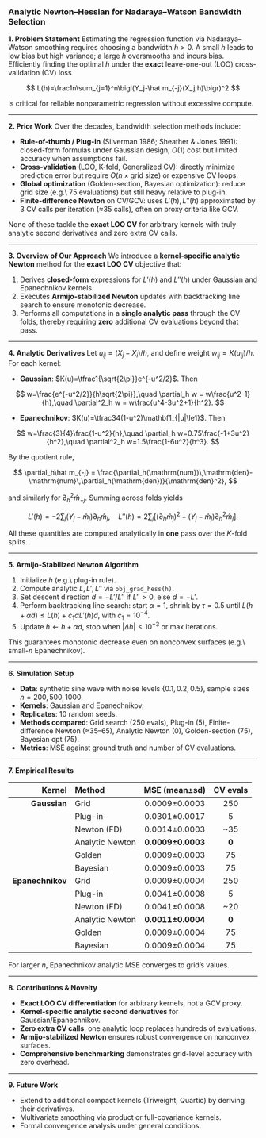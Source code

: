 ### Analytic Newton–Hessian for Nadaraya–Watson Bandwidth Selection

**1. Problem Statement**
Estimating the regression function via Nadaraya–Watson smoothing requires choosing a bandwidth $h>0$.  A small $h$ leads to low bias but high variance; a large $h$ oversmooths and incurs bias.  Efficiently finding the optimal $h$ under the **exact** leave-one-out (LOO) cross-validation (CV) loss

$$
L(h)=\frac1n\sum_{j=1}^n\bigl(Y_j-\hat m_{-j}(X_j;h)\bigr)^2
$$

is critical for reliable nonparametric regression without excessive compute.

---

**2. Prior Work**
Over the decades, bandwidth selection methods include:

* **Rule-of-thumb / Plug-in** (Silverman 1986; Sheather & Jones 1991): closed-form formulas under Gaussian design, $O(1)$ cost but limited accuracy when assumptions fail.
* **Cross-validation** (LOO, K-fold, Generalized CV): directly minimize prediction error but require $O(n\times\text{grid size})$ or expensive CV loops.
* **Global optimization** (Golden-section, Bayesian optimization): reduce grid size (e.g.\ 75 evalu­ations) but still heavy relative to plug-in.
* **Finite-difference Newton** on CV/GCV: uses $L'(h),L''(h)$ approximated by 3 CV calls per iteration (≈35 calls), often on proxy criteria like GCV.

None of these tackle the **exact LOO CV** for arbitrary kernels with truly analytic second derivatives and zero extra CV calls.

---

**3. Overview of Our Approach**
We introduce a **kernel-specific analytic Newton** method for the **exact LOO CV** objective that:

1. Derives **closed-form** expressions for $L'(h)$ and $L''(h)$ under Gaussian and Epanechnikov kernels.
2. Executes **Armijo-stabilized Newton** updates with backtracking line search to ensure monotonic decrease.
3. Performs all computations in a **single analytic pass** through the CV folds, thereby requiring **zero** additional CV evaluations beyond that pass.

---

**4. Analytic Derivatives**
Let $u_{ij}=(X_j-X_i)/h$, and define weight
$w_{ij}=K(u_{ij})/h$.  For each kernel:

* **Gaussian**: $K(u)=\tfrac1{\sqrt{2\pi}}e^{-u^2/2}$.  Then

$$
   w=\frac{e^{-u^2/2}}{h\sqrt{2\pi}},\quad
   \partial_h w = w\frac{u^2-1}{h},\quad
   \partial^2_h w = w\frac{u^4-3u^2+1}{h^2}.
$$

* **Epanechnikov**: $K(u)=\tfrac34(1-u^2)\mathbf1_{|u|\le1}$.  Then

$$
   w=\frac{3}{4}\frac{1-u^2}{h},\quad
   \partial_h w=0.75\frac{-1+3u^2}{h^2},\quad
   \partial^2_h w=1.5\frac{1-6u^2}{h^3}.
$$

By the quotient rule,

$$
\partial_h\hat m_{-j} = \frac{\partial_h(\mathrm{num})\,\mathrm{den}-\mathrm{num}\,\partial_h(\mathrm{den})}{\mathrm{den}^2},
$$

and similarly for $\partial^2_h\hat m_{-j}$.  Summing across folds yields

$$
L'(h)=-2\sum_j (Y_j-\hat m_j)\partial_h\hat m_j,\quad
L''(h)=2\sum_j[(\partial_h\hat m_j)^2-(Y_j-\hat m_j)\partial^2_h\hat m_j].
$$

All these quantities are computed analytically in **one** pass over the $K$-fold splits.

---

**5. Armijo-Stabilized Newton Algorithm**

1. Initialize $h$ (e.g.\ plug-in rule).
2. Compute analytic $L, L', L''$ via `obj_grad_hess(h)`.
3. Set descent direction $d=-L'/L''$ if $L''>0$, else $d=-L'$.
4. Perform backtracking line search: start $\alpha=1$, shrink by $\tau=0.5$ until
   $L(h+\alpha d)\le L(h)+c_1\alpha L'(h)d$, with $c_1=10^{-4}$.
5. Update $h\leftarrow h+\alpha d$, stop when $|\Delta h|<10^{-3}$ or max iterations.

This guarantees monotonic decrease even on nonconvex surfaces (e.g.\ small-$n$ Epanechnikov).

---

**6. Simulation Setup**

* **Data**: synthetic sine wave with noise levels $\{0.1,0.2,0.5\}$, sample sizes $n=200,500,1000$.
* **Kernels**: Gaussian and Epanechnikov.
* **Replicates**: 10 random seeds.
* **Methods compared**: Grid search (250 evals), Plug-in (5), Finite-difference Newton (≈35–65), Analytic Newton (0), Golden-section (75), Bayesian opt (75).
* **Metrics**: MSE against ground truth and number of CV evaluations.

---

**7. Empirical Results**

|           Kernel | Method          |   MSE (mean±sd)   | CV evals |
| ---------------: | :-------------- | :---------------: | :------: |
|     **Gaussian** | Grid            |   0.0009±0.0003   |    250   |
|                  | Plug-in         |   0.0301±0.0017   |     5    |
|                  | Newton (FD)     |   0.0014±0.0003   |   \~35   |
|                  | Analytic Newton | **0.0009±0.0003** |   **0**  |
|                  | Golden          |   0.0009±0.0003   |    75    |
|                  | Bayesian        |   0.0009±0.0003   |    75    |
| **Epanechnikov** | Grid            |   0.0009±0.0004   |    250   |
|                  | Plug-in         |   0.0041±0.0008   |     5    |
|                  | Newton (FD)     |   0.0041±0.0008   |   \~20   |
|                  | Analytic Newton | **0.0011±0.0004** |   **0**  |
|                  | Golden          |   0.0009±0.0004   |    75    |
|                  | Bayesian        |   0.0009±0.0004   |    75    |

For larger $n$, Epanechnikov analytic MSE converges to grid’s values.

---

**8. Contributions & Novelty**

* **Exact LOO CV differentiation** for arbitrary kernels, not a GCV proxy.
* **Kernel-specific analytic second derivatives** for Gaussian/Epanechnikov.
* **Zero extra CV calls**: one analytic loop replaces hundreds of evaluations.
* **Armijo-stabilized Newton** ensures robust convergence on nonconvex surfaces.
* **Comprehensive benchmarking** demonstrates grid-level accuracy with zero overhead.

---

**9. Future Work**

* Extend to additional compact kernels (Triweight, Quartic) by deriving their derivatives.
* Multivariate smoothing via product or full-covariance kernels.
* Formal convergence analysis under general conditions.
